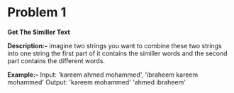 # Problem 1
__Get The Similler Text__

__Description:-__
    imagine two strings you want to combine these two strings into one string the first part of it contains
the similler words and the second part contains the different words.

__Example:-__
Input: 'kareem ahmed mohammed', 'ibraheem kareem mohammed'
Output: 'kareem mohammed'     'ahmed ibraheem'